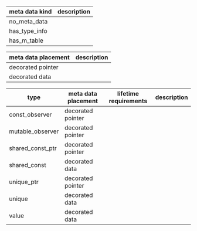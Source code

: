 | meta data kind | description |
|-|-|
| no_meta_data | |
| has_type_info | |
| has_m_table | |


| meta data placement | description |
|-|-|
| decorated pointer | |
| decorated data | |

| type | meta data placement| lifetime requirements | description |
|------|-|-------|--------|
| const_observer | decorated pointer | | |
| mutable_observer | decorated pointer | | |
| shared_const_ptr | decorated pointer | | |
| shared_const | decorated data | | |
| unique_ptr | decorated pointer | | | 
| unique | decorated data | | |
| value | decorated data | | |
